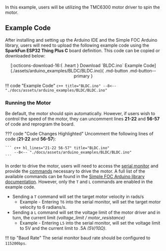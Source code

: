 In this example, users will be utilizing the TMC6300 motor driver to spin the motor.


## Example Code

After installing and setting up the Arduino IDE and the Simple FOC Arduino library, users will need to upload the following example code using the **SparkFun ESP32 Thing Plus C** board definition. This code can be copied or downloaded below:

<center>
[:octicons-download-16:{ .heart } Download `BLDC.ino` Example Code](./assets/arduino_examples/BLDC/BLDC.ino){ .md-button .md-button--primary }
</center>

!!! code "Example Code"
	``` c++ title="BLDC.ino"
		--8<-- "./docs/assets/arduino_examples/BLDC/BLDC.ino"
	```

### Running the Motor

Be default, the motor should spin automatically. However, if users wish to control the speed of the motor, they can uncomment lines **21-22** and **56-57** of code and reprogram the board.

??? code "Code Changes Highlighted"
	Uncomment the following lines of code (**21-22** and **56-57**):

	``` c++ hl_lines="21-22 56-57" title="BLDC.ino"
		--8<-- "./docs/assets/arduino_examples/BLDC/BLDC.ino"
	```

In order to drive the motor, users will need to access the [serial monitor](https://learn.sparkfun.com/tutorials/8) and provide the [commands](https://docs.simplefoc.com/commands_source) necessary to drive the motor. A full list of the available commands can be found in the [Simple FOC Arduino library documentation](https://docs.simplefoc.com/commands_source). However, only the `T` and `L` commands are enabled in the example code.

* Sending a `T` command will set the target motor velocity in rads/s
	* Example - Entering `T6` into the serial monitor, will set the target motor velocity to 6 radians/s.
* Sending a `L` command will set the voltage limit of the motor driver and in turn, the current limit *(voltage_limit / motor_resistance)*
	* Example - Entering `L5` into the serial monitor, will set the voltage limit to 5V and the current limit to .5A *(5V/10&ohm;)*.

!!! tip "Baud Rate"
	The serial monitor baud rate should be configured to `115200bps`.